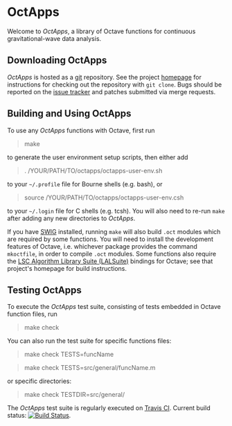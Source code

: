OctApps
=======

Welcome to *OctApps*, a library of Octave functions for continuous gravitational-wave data analysis.

Downloading OctApps
-------------------

*OctApps* is hosted as a [git](https://git-scm.com/) repository.
See the project [homepage](https://github.com/octapps/octapps) for instructions for checking out the repository with `git clone`.
Bugs should be reported on the [issue tracker](https://github.com/octapps/octapps/issues) and patches submitted via merge requests.

Building and Using OctApps
--------------------------

To use any *OctApps* functions with Octave, first run

> make

to generate the user environment setup scripts, then either add

> . /YOUR/PATH/TO/octapps/octapps-user-env.sh

to your `~/.profile` file for Bourne shells (e.g. bash), or

> source /YOUR/PATH/TO/octapps/octapps-user-env.csh

to your `~/.login` file for C shells (e.g. tcsh).
You will also need to re-run `make` after adding any new directories to *OctApps*.

If you have [SWIG](http://www.swig.org/) installed, running `make` will also build `.oct` modules which are required by some functions.
You will need to install the development features of Octave, i.e. whichever package provides the command `mkoctfile`, in order to compile `.oct` modules.
Some functions also require the [LSC Algorithm Library Suite (LALSuite)](https://wiki.ligo.org/DASWG/LALSuite) bindings for Octave; see that project's homepage for build instructions.

Testing OctApps
---------------

To execute the *OctApps* test suite, consisting of tests embedded in Octave function files, run

> make check

You can also run the test suite for specific functions files:

> make check TESTS=funcName

> make check TESTS=src/general/funcName.m

or specific directories:

> make check TESTDIR=src/general/

The *OctApps* test suite is regularly executed on [Travis CI](https://travis-ci.org/).
Current build status: [![Build Status](https://travis-ci.org/octapps/octapps.svg?branch=master)](https://travis-ci.org/octapps/octapps).
